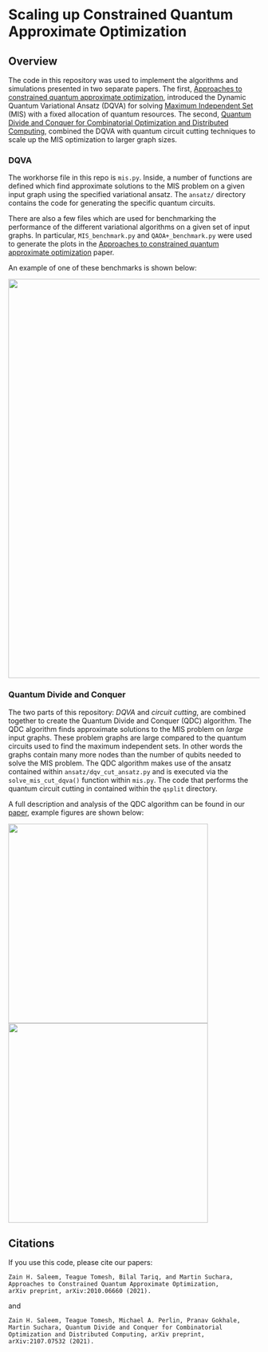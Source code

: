 # Scaling up Constrained Quantum Approximate Optimization

## Overview
The code in this repository was used to implement the algorithms and simulations presented in two separate papers. The first, [Approaches to constrained quantum approximate optimization](https://arxiv.org/pdf/2010.06660.pdf), introduced the Dynamic Quantum Variational Ansatz (DQVA) for solving [Maximum Independent Set](https://en.wikipedia.org/wiki/Maximal_independent_set) (MIS) with a fixed allocation of quantum resources. The second, [Quantum Divide and Conquer for Combinatorial Optimization and Distributed Computing](https://arxiv.org/abs/2107.07532), combined the DQVA with quantum circuit cutting techniques to scale up the MIS optimization to larger graph sizes.

### DQVA
The workhorse file in this repo is `mis.py`. Inside, a number of functions are defined which find approximate solutions to the MIS problem on a given input graph using the specified variational ansatz. The `ansatz/` directory contains the code for generating the specific quantum circuits.

There are also a few files which are used for benchmarking the performance of the different variational algorithms on a given set of input graphs. 
In particular, `MIS_benchmark.py` and `QAOA+_benchmark.py` were used to generate the plots in the [Approaches to constrained quantum approximate optimization](https://arxiv.org/pdf/2010.06660.pdf) paper.

An example of one of these benchmarks is shown below:

<img src="https://user-images.githubusercontent.com/20692050/125863827-500fb193-031f-4a30-a9f0-9040bdbe8aa7.png" width="800">


### Quantum Divide and Conquer

The two parts of this repository: *DQVA* and *circuit cutting*, are combined together to create the Quantum Divide and Conquer (QDC) algorithm. The QDC algorithm finds approximate solutions to the MIS problem on *large* input graphs. These problem graphs are large compared to the quantum circuits used to find the maximum independent sets. In other words the graphs contain many more nodes than the number of qubits needed to solve the MIS problem. The QDC algorithm makes use of the ansatz contained within `ansatz/dqv_cut_ansatz.py` and is executed via the `solve_mis_cut_dqva()` function within `mis.py`. The code that performs the quantum circuit cutting in contained within the `qsplit` directory.

A full description and analysis of the QDC algorithm can be found in our [paper](https://arxiv.org/abs/2107.07532), example figures are shown below:

<p float="left">
  <img src="https://user-images.githubusercontent.com/20692050/128074221-d76b9294-2b5e-4662-94fc-9f7788756ec4.png" width="400" />
  <img src="https://user-images.githubusercontent.com/20692050/128074311-ce3ac037-8aa3-4387-ae90-8a52a1781cb7.png" width="400" /> 
</p>

## Citations
If you use this code, please cite our papers:

    Zain H. Saleem, Teague Tomesh, Bilal Tariq, and Martin Suchara, Approaches to Constrained Quantum Approximate Optimization,
    arXiv preprint, arXiv:2010.06660 (2021).

and

    Zain H. Saleem, Teague Tomesh, Michael A. Perlin, Pranav Gokhale, Martin Suchara, Quantum Divide and Conquer for Combinatorial 
    Optimization and Distributed Computing, arXiv preprint, arXiv:2107.07532 (2021).

